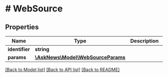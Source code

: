 # # WebSource

## Properties

Name | Type | Description | Notes
------------ | ------------- | ------------- | -------------
**identifier** | **string** |  |
**params** | [**\AskNews\Model\WebSourceParams**](WebSourceParams.md) |  |

[[Back to Model list]](../../README.md#models) [[Back to API list]](../../README.md#endpoints) [[Back to README]](../../README.md)
